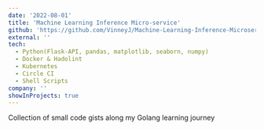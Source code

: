 ```yaml
---
date: '2022-08-01'
title: 'Machine Learning Inference Micro-service'
github: 'https://github.com/VinneyJ/Machine-Learning-Inference-Microservice'
external: ''
tech:
  - Python(Flask-API, pandas, matplotlib, seaborn, numpy)
  - Docker & Hadolint
  - Kubernetes
  - Circle CI
  - Shell Scripts
company: ''
showInProjects: true
---
```


Collection of small code gists along my Golang learning journey